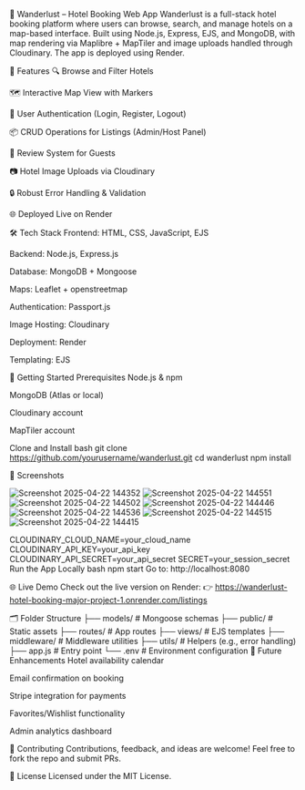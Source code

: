 🏨 Wanderlust – Hotel Booking Web App
Wanderlust is a full-stack hotel booking platform where users can browse, search, and manage hotels on a map-based interface. Built using Node.js, Express, EJS, and MongoDB, with map rendering via Maplibre + MapTiler and image uploads handled through Cloudinary. The app is deployed using Render.

🌟 Features
🔍 Browse and Filter Hotels

🗺️ Interactive Map View with Markers

📝 User Authentication (Login, Register, Logout)

📦 CRUD Operations for Listings (Admin/Host Panel)

💬 Review System for Guests

📷 Hotel Image Uploads via Cloudinary

🔒 Robust Error Handling & Validation

🌐 Deployed Live on Render

🛠️ Tech Stack
Frontend: HTML, CSS, JavaScript, EJS

Backend: Node.js, Express.js

Database: MongoDB + Mongoose

Maps: Leaflet + openstreetmap

Authentication: Passport.js

Image Hosting: Cloudinary

Deployment: Render

Templating: EJS



🚀 Getting Started
Prerequisites
Node.js & npm

MongoDB (Atlas or local)

Cloudinary account

MapTiler account

Clone and Install
bash
git clone https://github.com/yourusername/wanderlust.git
cd wanderlust
npm install

📸 Screenshots

![Screenshot 2025-04-22 144352](https://github.com/user-attachments/assets/94455b7a-f3ad-4658-bb02-8e8a73c4cecf)
![Screenshot 2025-04-22 144551](https://github.com/user-attachments/assets/e0e56ec9-de5a-4758-843a-444779c6c294)
![Screenshot 2025-04-22 144502](https://github.com/user-attachments/assets/a85e8124-80fb-4342-9000-239cb071bf56)
![Screenshot 2025-04-22 144446](https://github.com/user-attachments/assets/c712d0e7-1f21-4007-9fb2-f073610dcb7d)
![Screenshot 2025-04-22 144536](https://github.com/user-attachments/assets/16d27cf6-4218-4aa8-b0b2-ac883824b67b)
![Screenshot 2025-04-22 144515](https://github.com/user-attachments/assets/b7082fd3-9258-45a6-9e10-7b3ac5ca1002)
![Screenshot 2025-04-22 144415](https://github.com/user-attachments/assets/879cac97-67ea-456c-8cf3-16d73c641f85)



CLOUDINARY_CLOUD_NAME=your_cloud_name
CLOUDINARY_API_KEY=your_api_key
CLOUDINARY_API_SECRET=your_api_secret
SECRET=your_session_secret
Run the App Locally
bash
npm start
Go to: http://localhost:8080

🌐 Live Demo
Check out the live version on Render:
👉 https://wanderlust-hotel-booking-major-project-1.onrender.com/listings

🗂️ Folder Structure
├── models/           # Mongoose schemas
├── public/           # Static assets
├── routes/           # App routes
├── views/            # EJS templates
├── middleware/       # Middleware utilities
├── utils/            # Helpers (e.g., error handling)
├── app.js            # Entry point
└── .env              # Environment configuration
🌈 Future Enhancements
Hotel availability calendar

Email confirmation on booking

Stripe integration for payments

Favorites/Wishlist functionality

Admin analytics dashboard

🤝 Contributing
Contributions, feedback, and ideas are welcome! Feel free to fork the repo and submit PRs.

📄 License
Licensed under the MIT License.
